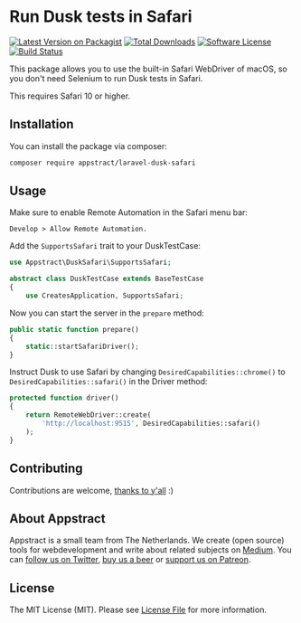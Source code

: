 # Run Dusk tests in Safari

[![Latest Version on Packagist](https://img.shields.io/packagist/v/appstract/laravel-dusk-safari.svg?style=flat-square)](https://packagist.org/packages/appstract/laravel-dusk-safari)
[![Total Downloads](https://img.shields.io/packagist/dt/appstract/laravel-dusk-safari.svg?style=flat-square)](https://packagist.org/packages/appstract/laravel-dusk-safari)
[![Software License](https://img.shields.io/badge/license-MIT-brightgreen.svg?style=flat-square)](LICENSE.md)
[![Build Status](https://img.shields.io/travis/appstract/laravel-dusk-safari/master.svg?style=flat-square)](https://travis-ci.org/appstract/laravel-dusk-safari)

This package allows you to use the built-in Safari WebDriver of macOS, so you don't need Selenium to run Dusk tests in Safari.

This requires Safari 10 or higher.

## Installation

You can install the package via composer:

``` bash
composer require appstract/laravel-dusk-safari
```

## Usage

Make sure to enable Remote Automation in the Safari menu bar:

```Develop > Allow Remote Automation.```

Add the ``SupportsSafari`` trait to your DuskTestCase:
```php
use Appstract\DuskSafari\SupportsSafari;

abstract class DuskTestCase extends BaseTestCase
{
    use CreatesApplication, SupportsSafari;
```

Now you can start the server in the ```prepare``` method:
```php
public static function prepare()
{
    static::startSafariDriver();
}
```

Instruct Dusk to use Safari by changing ```DesiredCapabilities::chrome()```
to ```DesiredCapabilities::safari()``` in the Driver method:

```php
protected function driver()
{
    return RemoteWebDriver::create(
        'http://localhost:9515', DesiredCapabilities::safari()
    );
}
```

## Contributing

Contributions are welcome, [thanks to y'all](https://github.com/appstract/laravel-blade-directives/graphs/contributors) :)

## About Appstract

Appstract is a small team from The Netherlands. We create (open source) tools for webdevelopment and write about related subjects on [Medium](https://medium.com/appstract). You can [follow us on Twitter](https://twitter.com/teamappstract), [buy us a beer](https://www.paypal.me/teamappstract/10) or [support us on Patreon](https://www.patreon.com/appstract).

## License

The MIT License (MIT). Please see [License File](LICENSE.md) for more information.
